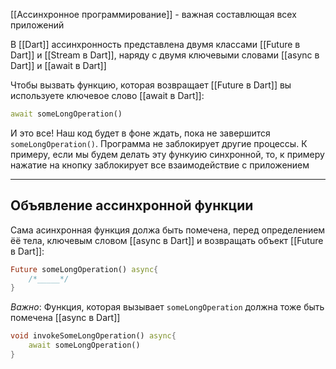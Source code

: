 [[Ассинхронное программирование]] - важная составлющая всех приложений

В [[Dart]] ассинхронность представлена двумя классами [[Future в Dart]] и [[Stream в Dart]], наряду с двумя ключевыми словами [[async в Dart]] и [[await в Dart]]

Чтобы вызвать функцию, которая возвращает [[Future в Dart]] вы используете ключевое слово [[await в Dart]]:
```dart
await someLongOperation()
```

И это все! Наш код будет в фоне ждать, пока не завершится `someLongOperation()`. Программа не заблокирует другие процессы. 
	К примеру, если мы будем делать эту функуию синхронной, то, к примеру нажатие на кнопку заблокирует все взаимодействие с приложением

---
## Объявление ассинхронной функции

Сама асинхронная функция должа быть помечена, перед определением ёё тела, ключевым словом [[async в Dart]] и возвращать объект [[Future в Dart]]:
```dart
Future someLongOperation() async{
	/*_____*/
}
```

*Важно*: Функция, которая вызывает `someLongOperation` должна тоже быть помечена [[async в Dart]]
```dart
void invokeSomeLongOperation() async{
	await someLongOperation()
}
```